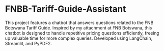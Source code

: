 # FNBB-Tariff-Guide-Assistant
This project features a chatbot that answers questions related to the FNB Botswana Tariff Guide. Inspired by my attachment at FNB Botswana, this chatbot is designed to handle repetitive pricing questions efficiently, freeing up valuable time for more complex queries. Developed using LangChain, Streamlit, and PyPDF2.
